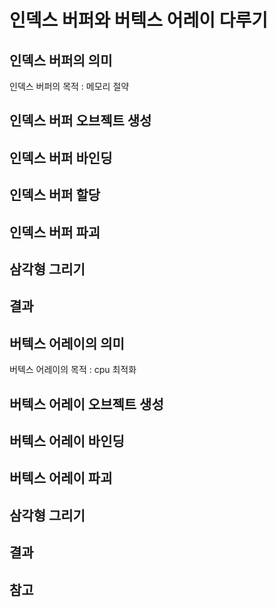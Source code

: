 # 인덱스 버퍼와 버텍스 어레이 다루기

## 인덱스 버퍼의 의미
인덱스 버퍼의 목적 : 메모리 절약

## 인덱스 버퍼 오브젝트 생성

## 인덱스 버퍼 바인딩

## 인덱스 버퍼 할당

## 인덱스 버퍼 파괴

## 삼각형 그리기

## 결과

## 버텍스 어레이의 의미
버텍스 어레이의 목적 : cpu 최적화

## 버텍스 어레이 오브젝트 생성

## 버텍스 어레이 바인딩

## 버텍스 어레이 파괴

## 삼각형 그리기

## 결과

## 참고
